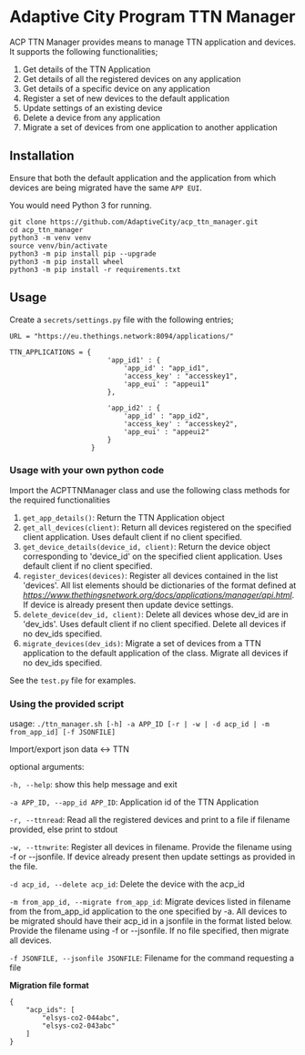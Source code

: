 # Adaptive City Program TTN Manager
ACP TTN Manager provides means to manage TTN application and devices. It supports the following functionalities;
1. Get details of the TTN Application
2. Get details of all the registered devices on any application
3. Get details of a specific device on any application
4. Register a set of new devices to the default application
5. Update settings of an existing device
6. Delete a device from any application
7. Migrate a set of devices from one application to another application

## Installation

Ensure that both the default application and the application from which devices are being migrated have the same `APP EUI`.

You would need Python 3 for running.

```
git clone https://github.com/AdaptiveCity/acp_ttn_manager.git
cd acp_ttn_manager
python3 -m venv venv
source venv/bin/activate
python3 -m pip install pip --upgrade
python3 -m pip install wheel
python3 -m pip install -r requirements.txt
```

## Usage
Create a `secrets/settings.py` file with the following entries;

```
URL = "https://eu.thethings.network:8094/applications/"

TTN_APPLICATIONS = {
                        'app_id1' : {
                            'app_id' : "app_id1",
                            'access_key' : "accesskey1",
                            'app_eui' : "appeui1"
                        },

                        'app_id2' : {
                            'app_id' : "app_id2",
                            'access_key' : "accesskey2",
                            'app_eui' : "appeui2"
                        }
                    }
```
### Usage with your own python code
Import the ACPTTNManager class and use the following class methods for the required functionalities

1. `get_app_details()`: Return the TTN Application object
2. `get_all_devices(client)`: Return all devices registered on the specified client application. Uses default client if no client specified.
3. `get_device_details(device_id, client)`: Return the device object corresponding to 'device_id' on the specified client application. Uses default client if no client specified.
4. `register_devices(devices)`: Register all devices contained in the list 'devices'. All list elements should be dictionaries of the format defined at *https://www.thethingsnetwork.org/docs/applications/manager/api.html*. If device is already present then update device settings.
5. `delete_device(dev_id, client)`: Delete all devices whose dev_id are in 'dev_ids'.  Uses default client if no client specified. Delete all devices if no dev_ids specified.
6. `migrate_devices(dev_ids)`: Migrate a set of devices from a TTN application to the default application of the class. Migrate all devices if no dev_ids specified.

See the `test.py` file for examples.

### Using the provided script

usage: `./ttn_manager.sh [-h] -a APP_ID [-r | -w | -d acp_id | -m from_app_id] [-f JSONFILE]`

Import/export json data <-> TTN

optional arguments:

  `-h, --help`: show this help message and exit

  `-a APP_ID, --app_id APP_ID`: Application id of the TTN Application
  
  `-r, --ttnread`: Read all the registered devices and print to a file if filename provided, else print to stdout
  
  `-w, --ttnwrite`: Register all devices in filename. Provide the filename using -f or --jsonfile. If device already present then update settings 
  as provided in the file.
  
  `-d acp_id, --delete acp_id`: Delete the device with the acp_id
  
  `-m from_app_id, --migrate from_app_id`: Migrate devices listed in filename from the from_app_id application to the one specified by -a. All devices to be migrated should have their acp_id in a jsonfile in the format listed below. Provide the filename using -f or --jsonfile. If no file specified, then migrate all devices.
  
  `-f JSONFILE, --jsonfile JSONFILE`: Filename for the command requesting a file

**Migration file format**
```
{
    "acp_ids": [
        "elsys-co2-044abc",
        "elsys-co2-043abc"
    ]
}
```